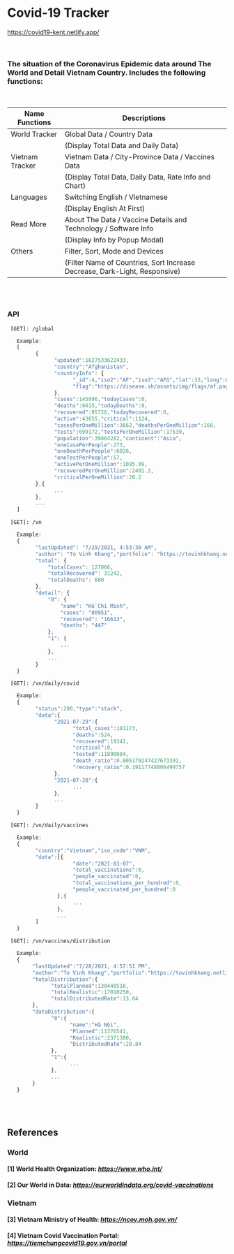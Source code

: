 # Covid-19 Tracker
https://covid19-kent.netlify.app/

<br>

### The situation of the Coronavirus Epidemic data around The World and Detail Vietnam Country. Includes the following functions:
<br>

|Name Functions|Descriptions|
|-|-|
|World Tracker|Global Data / Country Data|
| |(Display Total Data and Daily Data)|
|Vietnam Tracker|Vietnam Data / City-Province Data / Vaccines Data|
| |(Display Total Data, Daily Data, Rate Info and Chart)|
|Languages|Switching English / Vietnamese|
| |(Display English At First)|
|Read More|About The Data / Vaccine Details and Technology / Software Info|
| |(Display Info by Popup Modal)|
|Others|Filter, Sort, Mode and Devices|
| |(Filter Name of Countries, Sort Increase Decrease, Dark-Light, Responsive)|
<br>
<br>

### API
```
 [GET]: /global
```
```javascript
   Example:
   [
         {
               "updated":1627533622433,
               "country":"Afghanistan",
               "countryInfo": {
                     "_id":4,"iso2":"AF","iso3":"AFG","lat":33,"long":65,
                     "flag":"https://disease.sh/assets/img/flags/af.png"
               },
               "cases":145996,"todayCases":0,
               "deaths":6615,"todayDeaths":0,
               "recovered":95726,"todayRecovered":0,
               "active":43655,"critical":1124,
               "casesPerOneMillion":3662,"deathsPerOneMillion":166,
               "tests":699172,"testsPerOneMillion":17539,
               "population":39864282,"continent":"Asia",
               "oneCasePerPeople":273,
               "oneDeathPerPeople":6026,
               "oneTestPerPeople":57,
               "activePerOneMillion":1095.09,
               "recoveredPerOneMillion":2401.3,
               "criticalPerOneMillion":28.2
         },{
               ...
         },
         ...
   ]
```

```
 [GET]: /vn
```
```javascript
   Example:
   {
         "lastUpdated": "7/29/2021, 4:53:30 AM",
         "author": "To Vinh Khang","portfolio": "https://tovinhkhang.netlify.app/",
         "total": {
             "totalCases": 127066,
             "totalRecovered": 31242,
             "totalDeaths": 680
         },
         "detail": {
             "0": {
                 "name": "Hồ Chí Minh",
                 "cases": "80951",
                 "recovered": "16613",
                 "deaths": "447"
             },
             "1": {
                 ...
             },
             ...
         }
   }
```

```
 [GET]: /vn/daily/covid
```
```javascript
   Example:
   {
         "status":200,"type":"stack",
         "data":{
               "2021-07-29":{
                     "total_cases":101173,
                     "deaths":524,
                     "recovered":19342,
                     "critical":0,
                     "tested":11890084,
                     "death_ratio":0.005179247427673391,
                     "recovery_ratio":0.19117748806499757
               },
               "2021-07-28":{
                     ...
               },
               ...
         }
   }
```

```
 [GET]: /vn/daily/vaccines
```
```javascript
   Example:
   {
         "country":"Vietnam","iso_code":"VNM",
         "data":[{
                     "date":"2021-03-07",
                     "total_vaccinations":0,
                     "people_vaccinated":0,
                     "total_vaccinations_per_hundred":0,
                     "people_vaccinated_per_hundred":0
                },{     
                     ...
                },
                ...
         ]
   }
```

```
 [GET]: /vn/vaccines/distribution
```
```javascript
   Example:
   {
        "lastUpdated":"7/28/2021, 4:57:51 PM",
        "author":"To Vinh Khang","portfolio":"https://tovinhkhang.netlify.app/",
        "totalDistribution":{
              "totalPlanned":130448510,
              "totalRealistic":17010250,
              "totalDistributedRate":13.04
        },
        "dataDistribution":{
              "0":{
                    "name":"Hà Nội",
                    "Planned":11376541,
                    "Realistic":2371380,
                    "DistributedRate":20.84
              },
              "1":{
                    ...
              },
              ...
        }
   }
```

<br>
<br>

## References
### World
#### [1] World Health Organization: _https://www.who.int/_
#### [2] Our World in Data: _https://ourworldindata.org/covid-vaccinations_
### Vietnam
#### [3] Vietnam Ministry of Health: _https://ncov.moh.gov.vn/_
#### [4] Vietnam Covid Vaccination Portal: _https://tiemchungcovid19.gov.vn/portal_
<br>
